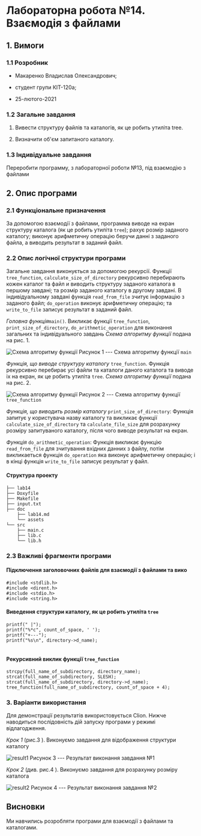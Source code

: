 ﻿
# Лабораторна робота №14. Взаємодія з файлами

## 1. Вимоги

### 1.1 Розробник

- Макаренко Владислав Олександрович;

- студент групи КІТ-120а;

- 25-лютого-2021

### 1.2 Загальне завдання

1. Вивести структуру файлів та каталогів, як це робить утиліта tree.

 2. Визначити об'єм запитаного каталогу. 

### 1.3 Індивідуальне завдання

 Переробити программу, з лабораторної роботи №13, під взаємодію з файлами
 
## 2. Опис програми

### 2.1 Функціональне призначення

За допомогою взаємодії з файлами, программа виводе на екран структуру каталога (як це робить утиліта `tree`); рахує розмір заданого каталогу; виконує арифметичну операцію беручи данні з заданого файла, а виводить результат в заданий файл.

### 2.2 Опис логічної структури програми

Загальне завдання виконується за допомогою рекурсії. Функції `tree_function`, `calculate_size_of_directory` рекурсивно перебирають кожен каталог та файл и виводить структуру заданого каталога в першому завдані; та розмір заданого каталогу в другому завдані. В індивідуальному завдані функція `read_from_file` зчитує інформацію з заданого файл; `do_operation` виконує арифметичну операцію; та `write_to_file`  записує результат в заданий файл.

_Головна функція_`main()`. Викликає функції `tree_function`, `print_size_of_directory`,  `do_arithmetic_operation` для виконання загальних та індивідуального завдань
 _Схема алгоритму функції_ подана на рис. 1.

![Схема алгоритму функції](https://github.com/Vlad-Makarenko/Programing-repo/blob/main/lab14/doc/assets/tree_function.png?raw=true)
Рисунок 1  --- Схема алгоритму функції `main`


_Функція, що виводе структуру каталогу_ `tree_function`. Функція рекурсивно перебирає усі файли та каталоги даного каталога та виводе іх на екран, як це робить утиліта `tree`.
_Схема алгоритму функції_ подана на рис. 2.

![Схема алгоритму функції](https://github.com/Vlad-Makarenko/Programing-repo/blob/main/lab14/doc/assets/tree_function.png?raw=true)
Рисунок 2 --- Схема алгоритму функції `tree_function`

_Функція, що виводить розмір каталогу_ `print_size_of_directory`:
 Функція запитує у користувача назву каталогу та викликає функції `calculate_size_of_directory` та `calculate_file_size` для розрахунку розміру запитуваного каталогу, після чого виводе результат на екран.

_Функція_ `do_arithmetic_operation`:
 Функція викликає функцію `read_from_file` для зчитування вхідних данних з файлу, потім викликаеться функція `do_operation` яка виконує арифметичну операцію; і в кінці функція `write_to_file` записує результат у файл.


#### Структура проекту

    ├── lab14
    ├── Doxyfile
    ├── Makefile
    ├── input.txt
    ├── doc
        ├── lab14.md
        └── assets
    └── src
        ├── main.c
        ├── lib.c
        └── lib.h

### 2.3 Важливі фрагменти програми

#### Підключення заголовочних файлів для взаємодії з файлами та вико

    #include <stdlib.h>  
	#include <dirent.h>  
	#include <stdio.h>  
	#include <string.h>

#### Виведення структури каталогу, як це робить утиліта `tree`

``` 
printf(" |");  
printf("%*c", count_of_space, ' ');  
printf("+---");  
printf("%s\n", directory->d_name);
  
```
#### Рекурсивний виклик функції  `tree_function`

```
strcpy(full_name_of_subdirectory, directory_name);  
strcat(full_name_of_subdirectory, SLESH);  
strcat(full_name_of_subdirectory, directory->d_name);  
tree_function(full_name_of_subdirectory, count_of_space + 4);
```


### 3. Варіанти використання

Для демонстрації результатів використовується Clion. Нижче наводиться послідовність  дій запуску програми у режимі відлагодження.

_Крок 1_ (рис.3 ). Виконуємо завдання для відображення структури каталогу

![result1](https://github.com/Vlad-Makarenko/Programing-repo/blob/main/lab14/doc/assets/Task1.png?raw=true)
Рисунок 3 --- Результат виконання завдання №1

_Крок 2_ (див. рис.4 ). Виконуємо завдання для розрахунку розміру каталога

![result2](https://github.com/Vlad-Makarenko/Programing-repo/blob/main/lab14/doc/assets/Task2.png?raw=true)
Рисунок 4 --- Результат виконання завдання №2


## Висновки

Ми навчились розробляти програми для взаємодії з файлами та каталогами.

